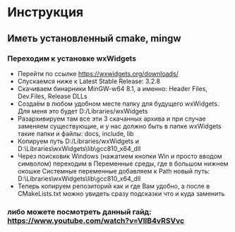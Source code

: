 # Инструкция

## Иметь установленный cmake, mingw 

### Переходим к установке wxWidgets

* Перейти по ссылке https://wxwidgets.org/downloads/ 
* Спускаемся ниже к Latest Stable Release: 3.2.8
* Скачиваем бинарники MinGW-w64 8.1, а именно: Header Files, Dev.Files, Release DLLs
* Создаём в любом удобном месте папку для будущего wxWidgets. Для меня это будет D:/Libraries/wxWidgets
* Разархивируем там все эти 3 скачанных архива и при случае заменяем существующие, и у нас должно быть в папке wxWidgets такие папки и файлы: docs, include, lib
* Копируем путь D:/Libraries/wxWidgets и D:\Libraries\wxWidgets\lib\gcc810_x64_dll
* Через поисковик Windows (нажатием кнопки Win и просто вводом символом) переходим в Переменные среды, где в большом нижнем окошке Системные переменные добавляем к Path новый путь: D:\Libraries\wxWidgets\lib\gcc810_x64_dll
* Теперь копируем репозиторий как и где Вам удобно, а после в CMakeLists.txt можно увидеть сразу подсказки что и куда заменить

### либо можете посмотреть данный гайд: https://www.youtube.com/watch?v=VllB4vRSVvc